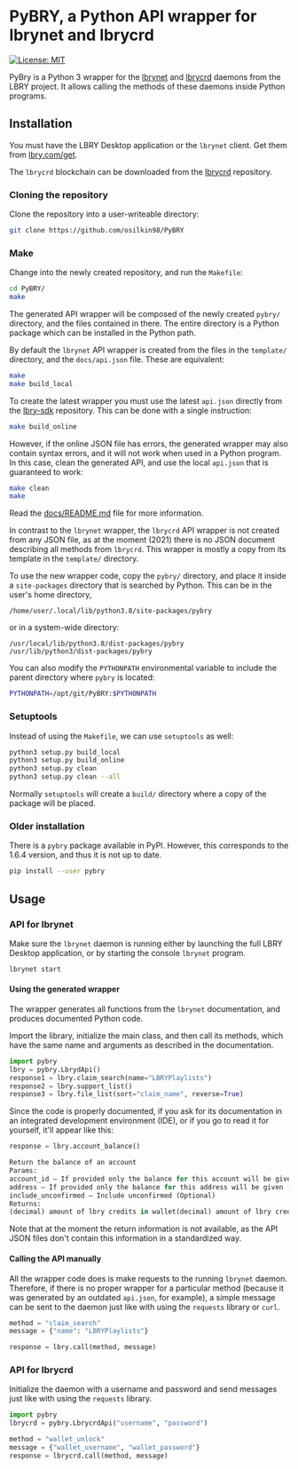 # PyBRY, a Python API wrapper for lbrynet and lbrycrd

[![License: MIT](https://img.shields.io/badge/License-MIT-yellow.svg)](https://opensource.org/licenses/MIT)

PyBry is a Python 3 wrapper for the [lbrynet](https://github.com/lbryio/lbry-sdk) and
[lbrycrd](https://github.com/lbryio/lbrycrd) daemons from the LBRY project.
It allows calling the methods of these daemons inside Python programs.

## Installation

You must have the LBRY Desktop application or the `lbrynet` client.
Get them from [lbry.com/get](https://lbry.com/get).

The `lbrycrd` blockchain can be downloaded from the
[lbrycrd](https://github.com/lbryio/lbrycrd) repository.

### Cloning the repository

Clone the repository into a user-writeable directory:
```bash
git clone https://github.com/osilkin98/PyBRY
```

### Make

Change into the newly created repository, and run the `Makefile`:
```sh
cd PyBRY/
make
```

The generated API wrapper will be composed of the newly created `pybry/`
directory, and the files contained in there.
The entire directory is a Python package which can be installed
in the Python path.

By default the `lbrynet` API wrapper is created from the files
in the `template/` directory, and the `docs/api.json` file.
These are equivalent:
```sh
make
make build_local
```

To create the latest wrapper you must use the latest `api.json` directly
from the [lbry-sdk](https://github.com/lbryio/lbry-sdk/tree/master/docs)
repository. This can be done with a single instruction:
```sh
make build_online
```

However, if the online JSON file has errors, the generated wrapper
may also contain syntax errors, and it will not work
when used in a Python program.
In this case, clean the generated API, and use the local `api.json`
that is guaranteed to work:
```sh
make clean
make
```

Read the [docs/README.md](./docs) file for more information.

In contrast to the `lbrynet` wrapper, the `lbrycrd` API wrapper
is not created from any JSON file, as at the moment (2021)
there is no JSON document describing all methods from `lbrycrd`.
This wrapper is mostly a copy from its template in the `template/`
directory.

To use the new wrapper code, copy the `pybry/` directory,
and place it inside a `site-packages` directory that is searched by Python.
This can be in the user's home directory,
```
/home/user/.local/lib/python3.8/site-packages/pybry
```

or in a system-wide directory:
```
/usr/local/lib/python3.8/dist-packages/pybry
/usr/lib/python3/dist-packages/pybry
```

You can also modify the `PYTHONPATH` environmental variable
to include the parent directory where `pybry` is located:
```sh
PYTHONPATH=/opt/git/PyBRY:$PYTHONPATH
```

### Setuptools

Instead of using the `Makefile`, we can use `setuptools` as well:
```sh
python3 setup.py build_local
python3 setup.py build_online
python3 setup.py clean
python3 setup.py clean --all
```

Normally `setuptools` will create a `build/` directory where a copy
of the package will be placed.

### Older installation

There is a `pybry` package available in PyPI.
However, this corresponds to the 1.6.4 version, and thus it is not up to date.
```bash
pip install --user pybry
```

## Usage

### API for lbrynet
 
Make sure the `lbrynet` daemon is running either by launching
the full LBRY Desktop application, or by starting the console `lbrynet`
program.
```sh
lbrynet start
```

#### Using the generated wrapper

The wrapper generates all functions from the `lbrynet` documentation,
and produces documented Python code.

Import the library, initialize the main class, and then call its methods,
which have the same name and arguments as described in the documentation.
```py
import pybry
lbry = pybry.LbrydApi()
response1 = lbry.claim_search(name="LBRYPlaylists")
response2 = lbry.support_list()
response3 = lbry.file_list(sort="claim_name", reverse=True)
```

Since the code is properly documented, if you ask for its documentation
in an integrated development environment (IDE),
or if you go to read it for yourself, it'll appear like this:
```py
response = lbry.account_balance()

Return the balance of an account
Params:
account_id – If provided only the balance for this account will be given (Optional)
address – If provided only the balance for this address will be given (Optional)
include_unconfirmed – Include unconfirmed (Optional)
Returns:
(decimal) amount of lbry credits in wallet(decimal) amount of lbry credits in wallet
```

Note that at the moment the return information is not available,
as the API JSON files don't contain this information in a standardized way.

#### Calling the API manually

All the wrapper code does is make requests to the running `lbrynet` daemon.
Therefore, if there is no proper wrapper for a particular method
(because it was generated by an outdated `api.json`, for example),
a simple message can be sent to the daemon just like with using
the `requests` library or `curl`.
```py
method = "claim_search"
message = {"name": "LBRYPlaylists"}

response = lbry.call(method, message)
```

### API for lbrycrd

Initialize the daemon with a username and password
and send messages just like with using the `requests` library.
```py
import pybry
lbrycrd = pybry.LbrycrdApi("username", "password")

method = "wallet_unlock"
message = {"wallet_username", "wallet_password"}
response = lbrycrd.call(method, message)
```
